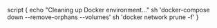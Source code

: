  script {
                echo "Cleaning up Docker environment..."
                sh 'docker-compose down --remove-orphans --volumes'
                sh 'docker network prune -f'
            }
